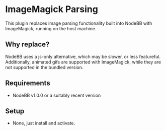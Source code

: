 # ImageMagick Parsing

This plugin replaces image parsing functionality built into NodeBB with ImageMagick, running on the host machine.

## Why replace?

NodeBB uses a js-only alternative, which may be slower, or less featureful. Additionally, animated gifs are supported with ImageMagick, while they are not supported in the bundled version.

## Requirements

* NodeBB v1.0.0 or a suitably recent version

## Setup

* None, just install and activate.